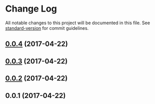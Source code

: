 # Change Log

All notable changes to this project will be documented in this file. See [standard-version](https://github.com/conventional-changelog/standard-version) for commit guidelines.

<a name="0.0.4"></a>
## [0.0.4](https://github.com/Workpop/usvc/compare/v0.0.3...v0.0.4) (2017-04-22)



<a name="0.0.3"></a>
## [0.0.3](https://github.com/Workpop/usvc/compare/v0.0.2...v0.0.3) (2017-04-22)



<a name="0.0.2"></a>
## [0.0.2](https://github.com/Workpop/usvc/compare/v0.0.1...v0.0.2) (2017-04-22)



<a name="0.0.1"></a>
## 0.0.1 (2017-04-22)
